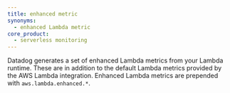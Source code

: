 ```yaml
---
title: enhanced metric
synonyms:
  - enhanced Lambda metric
core_product:
  - serverless monitoring
---
```

Datadog generates a set of enhanced Lambda metrics from your Lambda runtime. These are in addition to the default Lambda metrics provided by the AWS Lambda integration. Enhanced Lambda metrics are prepended with `aws.lambda.enhanced.*`.